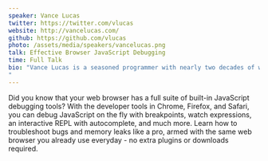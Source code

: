 ```yaml
---
speaker: Vance Lucas
twitter: https://twitter.com/vlucas
website: http://vancelucas.com/
github: https://github.com/vlucas
photo: /assets/media/speakers/vancelucas.png
talk: Effective Browser JavaScript Debugging
time: Full Talk
bio: "Vance Lucas is a seasoned programmer with nearly two decades of web programming experience dating back to 1998. Vance is a full stack polyglot programmer who currently uses JavaScript/Node.js, PHP, and Ruby. Vance created and maintains the very popular phpdotenv package, Spot ORM, Valitron, and Frisby.js open-source projects, among many others. Vance is the co-founder of the Techlahoma Foundation, Oklahoma City JavaScript User Group (OKC.js), and co-organizer of the annual ThunderPlains Developer Conference.
"
---
```

Did you know that your web browser has a full suite of built-in JavaScript debugging tools? With the developer tools in Chrome, Firefox, and Safari, you can debug JavaScript on the fly with breakpoints, watch expressions, an interactive REPL with autocomplete, and much more. Learn how to troubleshoot bugs and memory leaks like a pro, armed with the same web browser you already use everyday - no extra plugins or downloads required.

